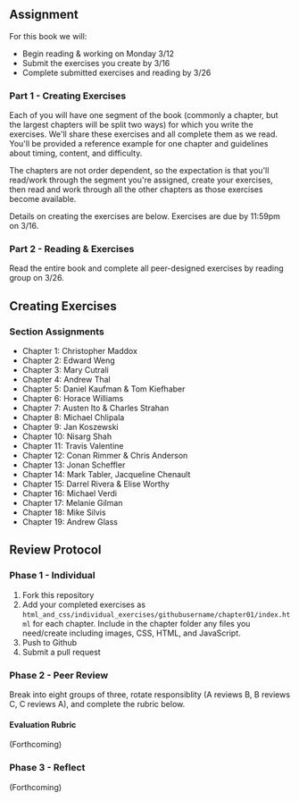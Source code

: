 ## Assignment

For this book we will:

* Begin reading & working on Monday 3/12
* Submit the exercises you create by 3/16
* Complete submitted exercises and reading by 3/26

### Part 1 - Creating Exercises

Each of you will have one segment of the book (commonly a chapter, but
the largest chapters will be split two ways) for which you write the
exercises. We'll share these exercises and all complete them as we
read. You'll be provided a reference example for one chapter and
guidelines about timing, content, and difficulty.

The chapters are not order dependent, so the expectation is that
you'll read/work through the segment you're assigned, create your
exercises, then read and work through all the other chapters as those
exercises become available.

Details on creating the exercises are below. Exercises are due by 11:59pm on 3/16.

### Part 2 - Reading & Exercises

Read the entire book and complete all peer-designed exercises by reading group on 3/26.

## Creating Exercises

### Section Assignments

* Chapter 1: Christopher Maddox
* Chapter 2: Edward Weng
* Chapter 3: Mary Cutrali
* Chapter 4: Andrew Thal
* Chapter 5: Daniel Kaufman & Tom Kiefhaber
* Chapter 6: Horace Williams
* Chapter 7: Austen Ito & Charles Strahan
* Chapter 8: Michael Chlipala
* Chapter 9: Jan Koszewski
* Chapter 10: Nisarg Shah
* Chapter 11: Travis Valentine
* Chapter 12: Conan Rimmer & Chris Anderson
* Chapter 13: Jonan Scheffler
* Chapter 14: Mark Tabler, Jacqueline Chenault
* Chapter 15: Darrel Rivera & Elise Worthy
* Chapter 16: Michael Verdi
* Chapter 17: Melanie Gilman
* Chapter 18: Mike Silvis
* Chapter 19: Andrew Glass

## Review Protocol

### Phase 1 - Individual

1. Fork this repository
2. Add your completed exercises as `html_and_css/individual_exercises/githubusername/chapter01/index.html` for each chapter. Include in the chapter folder any files you need/create including images, CSS, HTML, and JavaScript.
3. Push to Github
4. Submit a pull request

### Phase 2 - Peer Review

Break into eight groups of three, rotate responsiblity (A reviews B, B reviews C, C reviews A), and complete the rubric below.

#### Evaluation Rubric

(Forthcoming)

### Phase 3 - Reflect

(Forthcoming)